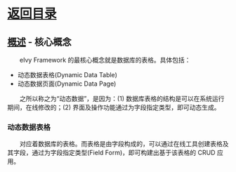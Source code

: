 # [返回目录](../README.md)

## [概述](Index.md) - 核心概念  

&emsp;&emsp;eIvy Framework 的最核心概念就是数据库的表格。具体包括：  

* 动态数据表格(Dynamic Data Table)
* 动态数据页面(Dynamic Data Page)

&emsp;&emsp;之所以称之为“动态数据”，是因为：(1) 数据库表格的结构是可以在系统运行期间，在线修改的；(2) 界面及操作功能通过为字段指定类型，即可动态生成。

### 动态数据表格  

&emsp;&emsp;对应着数据库的表格。而表格是由字段构成的，可以通过在线工具创建表格及其字段，通过为字段指定类型(Field Form)，即可构建出基于该表格的 CRUD 应用。
